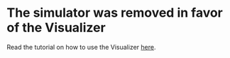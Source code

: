 # The simulator was removed in favor of the Visualizer

Read the tutorial on how to use the Visualizer [here](using-the-visualizer).
